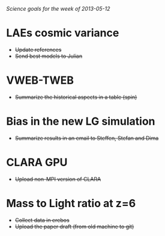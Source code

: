 *Science goals for the week of 2013-05-12*

LAEs cosmic variance
====================
* ~~Update references~~
* ~~Send best models to Julian~~

VWEB-TWEB
=========
* ~~Summarize the historical aspects in a table (spin)~~

Bias in the new LG simulation
=============================
* ~~Summarize results in an email to Steffen, Stefan and Dima~~

CLARA GPU
=========
* ~~Upload non-MPI version of CLARA~~

Mass to Light ratio at z=6
==========================
* ~~Collect data in erebos~~
* ~~Upload the paper draft (from old machine to git)~~



